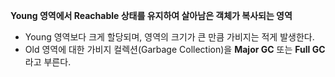 **Young 영역에서 Reachable 상태를 유지하여 살아남은 객체가 복사되는 영역**
- Young 영역보다 크게 할당되며, 영역의 크기가 큰 만큼 가비지는 적게 발생한다.
- Old 영역에 대한 가비지 컬렉션(Garbage Collection)을 **Major GC** 또는 **Full GC**라고 부른다.